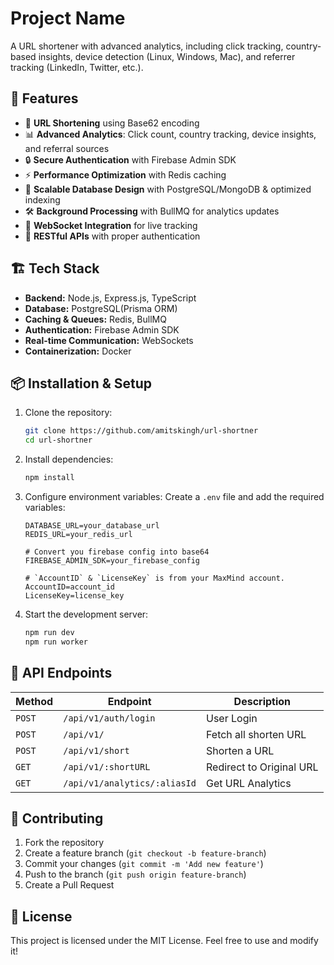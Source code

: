 # Project Name

A URL shortener with advanced analytics, including click tracking, country-based insights, device detection (Linux, Windows, Mac), and referrer tracking (LinkedIn, Twitter, etc.).

## 🚀 Features

- 🔗 **URL Shortening** using Base62 encoding
- 📊 **Advanced Analytics**: Click count, country tracking, device insights, and referral sources
- 🔒 **Secure Authentication** with Firebase Admin SDK
- ⚡ **Performance Optimization** with Redis caching
- 📂 **Scalable Database Design** with PostgreSQL/MongoDB & optimized indexing
- 🛠 **Background Processing** with BullMQ for analytics updates
- 📡 **WebSocket Integration** for live tracking
- 📜 **RESTful APIs** with proper authentication

## 🏗 Tech Stack

- **Backend:** Node.js, Express.js, TypeScript
- **Database:** PostgreSQL(Prisma ORM)
- **Caching & Queues:** Redis, BullMQ
- **Authentication:** Firebase Admin SDK
- **Real-time Communication:** WebSockets
- **Containerization:** Docker

## 📦 Installation & Setup

1. Clone the repository:
   ```sh
   git clone https://github.com/amitskingh/url-shortner
   cd url-shortner
   ```

2. Install dependencies:
   ```sh
   npm install
   ```

3. Configure environment variables:
   Create a `.env` file and add the required variables:
   ```env
   DATABASE_URL=your_database_url
   REDIS_URL=your_redis_url

   # Convert you firebase config into base64
   FIREBASE_ADMIN_SDK=your_firebase_config

   # `AccountID` & `LicenseKey` is from your MaxMind account.
   AccountID=account_id
   LicenseKey=license_key
   ```

4. Start the development server:
   ```sh
   npm run dev
   npm run worker
   ```

## 📡 API Endpoints

| Method | Endpoint | Description |
|--------|---------|-------------|
| `POST` | `/api/v1/auth/login` | User Login |
| `POST` | `/api/v1/` | Fetch all shorten URL |
| `POST` | `/api/v1/short` | Shorten a URL |
| `GET` | `/api/v1/:shortURL` | Redirect to Original URL |
| `GET` | `/api/v1/analytics/:aliasId` | Get URL Analytics |

## 📖 Contributing

1. Fork the repository
2. Create a feature branch (`git checkout -b feature-branch`)
3. Commit your changes (`git commit -m 'Add new feature'`)
4. Push to the branch (`git push origin feature-branch`)
5. Create a Pull Request

## 📜 License

This project is licensed under the MIT License. Feel free to use and modify it!